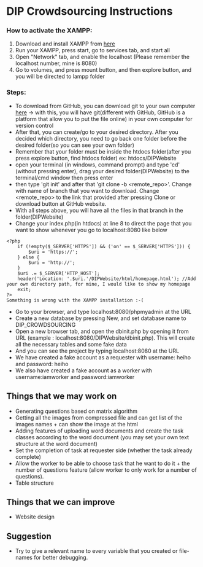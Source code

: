 # DIP Crowdsourcing Instructions

### How to activate the XAMPP:
1) Download and install XAMPP from [here](https://www.apachefriends.org/download.html)
2) Run your XAMPP, press start, go to services tab, and start all
3) Open "Network" tab, and enable the localhost (Please remember the localhost number, mine is 8080)
4) Go to volumes, and press mount button, and then explore button, and you will be directed to lampp folder
    
### Steps:
* To download from GitHub, you can download git to your own computer [here](https://git-scm.com/downloads) -> with this, you will have git(different with GitHub, GitHub is a platform that allow you to put the file online) in your own computer for version control
* After that, you can create/go to your desired directory. After you decided which directory, you need to go back one folder before the desired folder(so you can see your own folder)
* Remember that your folder must be inside the htdocs folder(after you press explore button, find htdocs folder) ex: htdocs/DIPWebsite
* open your terminal (in windows, command prompt) and type 'cd' (without pressing enter), drag your desired folder(DIPWebsite) to the terminal/cmd window then press enter
* then type 'git init' and after that 'git clone -b <branch> <remote_repo>'. Change <branch> with name of branch that you want to download. Change <remote_repo> to the link that provided after pressing Clone or download button at GitHub website.
* With all steps above, you will have all the files in that branch in the folder(DIPWebsite)
* Change your index.php(in htdocs) at line 8 to direct the page that you want to show whenever you go to localhost:8080 like below
```
<?php
    if (!empty($_SERVER['HTTPS']) && ('on' == $_SERVER['HTTPS'])) {
	    $uri = 'https://';
	} else {
        $uri = 'http://';
	}
	$uri .= $_SERVER['HTTP_HOST'];
	header('Location: '.$uri.'/DIPWebsite/html/homepage.html'); //Add your own directory path, for mine, I would like to show my homepage
	exit;
?>
Something is wrong with the XAMPP installation :-(
```
* Go to your browser, and type localhost:8080/phpmyadmin at the URL
* Create a new database by pressing New, and set database name to DIP_CROWDSOURCING
* Open a new browser tab, and open the dbinit.php by opening it from URL (example : localhost:8080/DIPWebsite/dbinit.php). This will create all the necessary tables and some fake data
* And you can see the project by typing localhost:8080 at the URL
* We have created a fake account as a requester with username: heiho and password: heiho
* We also have created a fake account as a worker with username:iamworker and password:iamworker


## Things that we may work on
* Generating questions based on matrix algorithm
* Getting all the images from compressed file and can get list of the images names + can show the image at the html
* Adding features of uploading word documents and create the task classes according to the word document (you may set your own text structure at the word document)
* Set the completion of task at requester side (whether the task already complete)
* Allow the worker to be able to choose task that he want to do it + the number of questions feature (allow worker to only work for a number of questions).
* Table structure

## Things that we can improve
* Website design

## Suggestion
* Try to give a relevant name to every variable that you created or file-names for better debugging.